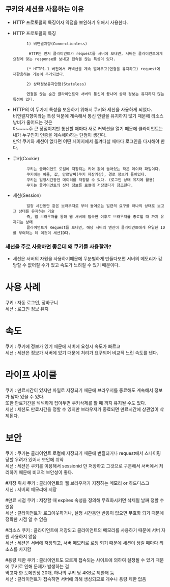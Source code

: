 ## 쿠키와 세션을 사용하는 이유

- HTTP 프로토콜의 특징이자 약점을 보완하기 위해서 사용한다.
- HTTP 프로토콜의 특징


            1) 비연결지향(Connectionless)
            
             HTTP는 먼저 클라이언트가 request를 서버에 보내면, 서버는 클라이언트에게 요청에 맞는 response를 보내고 접속을 끊는 특성이 있다.
            
            (* HTTP1.1 버전에서 커넥션을 계속 열어두고(연결을 유지하고) request에 재활용하는 기능이 추가되었다.
            
            2) 상태정보유지안함(Stateless)
            
            연결을 끊는 순간 클라이언트와 서버의 통신이 끝나며 상태 정보는 유지하지 않는 특성이 있다.
            
            
- HTTP의 이 두가지 특성을 보완하기 위해서 쿠키와 세션을 사용하게 되었다.<br>
비연결지향이라는 특성 덕분에 계속해서 통신 연결을 유지하지 않기 때문에 리소스 낭비가 줄어드는 것은<br>
아~~~~주 큰 장점이지만 통신할 때마다 새로 커넥션을 열기 때문에 클라이언트는 내가 누구인지 인증을 계속해야하는 단점이 생긴다.<br>
만약 쿠키와 세션이 없다면 어떤 페이지에서 옮겨다닐 때마다 로그인을 다시해야 한다.


- 쿠키(Cookie)


            쿠키는 클라이언트 로컬에 저장되는 키와 값이 들어있는 작은 데이터 파일이다.
            쿠키에는 이름, 값, 만료날짜(쿠키 저장기간), 경로 정보가 들어있다.
            쿠키는 일정시간동안 데이터를 저장할 수 있다. (로그인 상태 유지에 활용)
            쿠키는 클라이언트의 상태 정보를 로컬에 저장했다가 참조한다.


- 세션(Session)


            일정 시간동안 같은 브라우저로 부터 들어오는 일련의 요구를 하나의 상태로 보고 그 상태를 유지하는 기술
            즉, 웹 브라우저를 통해 웹 서버에 접속한 이후로 브라우저를 종료할 때 까지 유지되는 상태
            클라이언트가 Request를 보내면, 해당 서버의 엔진이 클라이언트에게 유일한 ID를 부여하는 데 이것이 세션ID다.


### 세션을 주로 사용하면 좋은데 왜 쿠키를 사용할까?
- 세션은 서버의 자원을 사용하기때문에 무분별하게 만들다보면 서버의 메모리가 감당할 수 없어질 수가 있고 속도가 느려질 수 있기 때문이다.

# 사용 사례
쿠키 : 자동 로그인, 장바구니<br>
세션 : 로그인 정보 유지

# 속도
쿠키 : 쿠키에 정보가 있기 때문에 서버에 요청시 속도가 빠르고<br>
세션 : 세션은 정보가 서버에 있기 때문에 처리가 요구되어 비교적 느린 속도를 낸다.

# 라이프 사이클
쿠키 : 만료시간이 있지만 파일로 저장되기 때문에 브라우저를 종료해도 계속해서 정보가 남아 있을 수 있다.<br>
또한 만료기간을 넉넉하게 잡아두면 쿠키삭제를 할 때 까지 유지될 수도 있다.<br>
세션 : 세션도 만료시간을 정할 수 있지만 브라우저가 종료되면 만료시간에 상관없이 삭제된다.

# 보안
쿠키 : 쿠키는 클라이언트 로컬에 저장되기 때문에 변질되거나 request에서 스나이핑 당할 우려가 있어서 보안에 취약<br>
세션 : 세션은 쿠키를 이용해서 sessionid 만 저장하고 그것으로 구분해서 서버에서 처리하기 때문에 비교적 보안성이 좋다.

#저장 위치
쿠키 : 클라이언트의 웹 브라우저가 지정하는 메모리 or 하드디스크<br>
세션 : 서버의 메모리에 저장

#만료 시점
쿠키 : 저장할 때 expires 속성을 정의해 무효화시키면 삭제될 날짜 정할 수 있음<br>
세션 : 클라이언트가 로그아웃하거나, 설정 시간동안 반응이 없으면 무효화 되기 때문에 정확한 시점 알 수 없음

#리소스
쿠키 : 클라이언트에 저장되고 클라이언트의 메모리를 사용하기 때문에 서버 자원 사용하지 않음<br>
세션 : 세션은 서버에 저장되고, 서버 메모리로 로딩 되기 때문에 세션이 생길 때마다 리소스를 차지함

#용량 제한
쿠키 : 클라이언트도 모르게 접속되는 사이트에 의하여 설정될 수 있기 때문에 쿠키로 인해 문제가 발생하는 걸<br>
막고자 한 도메인당 20개, 하나의 쿠키 당 4KB로 제한해 둠<br>
세션 : 클라이언트가 접속하면 서버에 의해 생성되므로 개수나 용량 제한 없음

